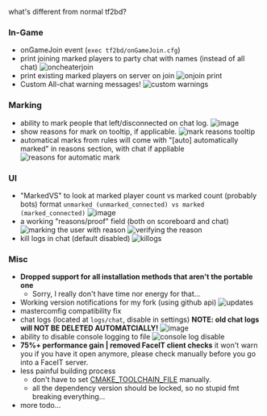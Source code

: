 what's different from normal tf2bd?

### In-Game
* onGameJoin event (``exec tf2bd/onGameJoin.cfg``)
* print joining marked players to party chat with names (instead of all chat)
![oncheaterjoin](https://user-images.githubusercontent.com/24486494/214843728-aa1048c5-5f11-40bd-9865-7a90376bce6b.png)
* print existing marked players on server on join
![onjoin print](https://user-images.githubusercontent.com/24486494/214842253-a60d3d58-be67-484f-bc11-3d7f1072a85a.png)
* Custom All-chat warning messages!
![custom warnings](https://user-images.githubusercontent.com/24486494/232056440-5793e7e6-70f9-47ef-a879-ef9accc975da.png)

### Marking
* ability to mark people that left/disconnected on chat log.
![image](https://user-images.githubusercontent.com/24486494/215266501-c1171fad-a848-49ec-862a-8c5acfa13f07.png)
* show reasons for mark on tooltip, if applicable.
![mark reasons tooltip](https://user-images.githubusercontent.com/24486494/215059843-89f461bc-cebd-48c3-9e83-b24ababc463e.png)
* automatical marks from rules will come with "[auto] automatically marked" in reasons section, with chat if appliable
![reasons for automatic mark](https://user-images.githubusercontent.com/24486494/215061544-6d00de40-514d-4b60-af3c-a9f86ce784c5.png)

### UI
* "MarkedVS" to look at marked player count vs marked count (probably bots)
format ``unmarked (unmarked_connected) vs marked (marked_connected)``
  ![image](https://user-images.githubusercontent.com/24486494/224540394-b2612d24-30d4-4852-9e21-b90f78670cc4.png)
* a working "reasons/proof" field (both on scoreboard and chat)
![marking the user with reason](https://user-images.githubusercontent.com/24486494/216663458-589da5e6-9780-411b-8317-741b9c79e8b9.jpg)
![verifying the reason](https://user-images.githubusercontent.com/24486494/216663482-7fa5ea6c-690d-4182-bd83-c2956fffd044.jpg)
* kill logs in chat (default disabled)
![killogs](https://user-images.githubusercontent.com/24486494/232056583-ba99f610-423d-4096-879c-a4eb0cfea8ba.png)

### Misc
* **Dropped support for all installation methods that aren't the portable one**
    * Sorry, I really don't have time nor energy for that...
* Working version notifications for my fork (using github api)
![updates](https://user-images.githubusercontent.com/24486494/227868425-a91405b6-2111-432d-a468-9c3151addc58.png)
* mastercomfig compatibility fix
* chat logs (located at ``logs/chat``, disable in settings)
**NOTE: old chat logs will NOT BE DELETED AUTOMATCIALLY!**
![image](https://user-images.githubusercontent.com/24486494/216662036-dca5a796-1a82-4ef6-95ad-33ec9622ea94.png)
* ability to disable console logging to file 
![console log disable](https://user-images.githubusercontent.com/24486494/216662532-88594df1-6fb7-4a99-bd02-73a7a13042fd.png)
* **75%+ performance gain | removed FaceIT client checks**
    it won't warn you if you have it open anymore, please check manually before you go into a FaceIT server. 
* less painful building process
    * don't have to set [CMAKE_TOOLCHAIN_FILE](https://github.com/surepy/tf2_bot_detector/commit/011ac8f4a656ff3406fa9a8ead268122cf0c2930) manually.
    * all the dependency version should be locked, so no stupid fmt breaking everything...
* more todo...